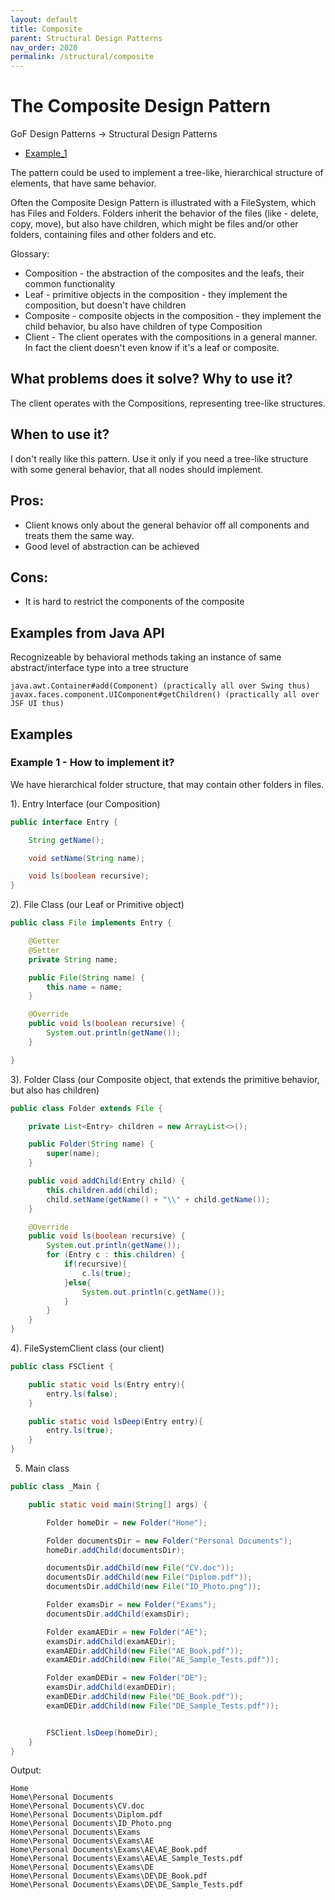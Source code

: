 ```yaml
---
layout: default
title: Composite
parent: Structural Design Patterns
nav_order: 2020
permalink: /structural/composite
---
```


# The Composite Design Pattern

GoF Design Patterns -> Structural Design Patterns

- [Example_1](https://github.com/Iretha/ebook-design-patterns/tree/master/src/com/smdev/structural/composite) 

The pattern could be used to implement a tree-like, hierarchical structure of elements, that have same behavior. 

Often the Composite Design Pattern is illustrated with a FileSystem, which has Files and Folders.
Folders inherit the behavior of the files (like - delete, copy, move), but also have children, which
might be files and/or other folders, containing files and other folders and etc.

Glossary:
- Composition - the abstraction of the composites and the leafs, their common functionality
- Leaf - primitive objects in the composition - they implement the composition, but doesn't have children
- Composite - composite objects in the composition - they implement the child behavior, bu also have children of type Composition
- Client - The client operates with the compositions in a general manner. In fact the client doesn't even know if it's a leaf or composite.

## What problems does it solve? Why to use it?

The client operates with the Compositions, representing tree-like structures.

## When to use it?

I don't really like this pattern. 
Use it only if you need a tree-like structure with some general behavior, that all nodes should implement.

## Pros:
- Client knows only about the general behavior off all components and treats them the same way.
- Good level of abstraction can be achieved

## Cons:
- It is hard to restrict the components of the composite

## Examples from Java API
Recognizeable by behavioral methods taking an instance of same abstract/interface type into a tree structure
```
java.awt.Container#add(Component) (practically all over Swing thus)
javax.faces.component.UIComponent#getChildren() (practically all over JSF UI thus)
```
## Examples

### Example 1 - How to implement it?

We have hierarchical folder structure, that may contain other folders in files.

1). Entry Interface (our Composition)
```java
public interface Entry {

    String getName();

    void setName(String name);

    void ls(boolean recursive);
}
```
2). File Class (our Leaf or Primitive object)
```java
public class File implements Entry {

    @Getter
    @Setter
    private String name;

    public File(String name) {
        this.name = name;
    }

    @Override
    public void ls(boolean recursive) {
        System.out.println(getName());
    }

}
```
3). Folder Class (our Composite object, that extends the primitive behavior, but also has children)
```java
public class Folder extends File {

    private List<Entry> children = new ArrayList<>();

    public Folder(String name) {
        super(name);
    }

    public void addChild(Entry child) {
        this.children.add(child);
        child.setName(getName() + "\\" + child.getName());
    }

    @Override
    public void ls(boolean recursive) {
        System.out.println(getName());
        for (Entry c : this.children) {
            if(recursive){
                c.ls(true);
            }else{
                System.out.println(c.getName());
            }
        }
    }
}
```
4). FileSystemClient class (our client)
```java
public class FSClient {

    public static void ls(Entry entry){
        entry.ls(false);
    }

    public static void lsDeep(Entry entry){
        entry.ls(true);
    }
}
```
5. Main class
```java
public class _Main {

    public static void main(String[] args) {

        Folder homeDir = new Folder("Home");

        Folder documentsDir = new Folder("Personal Documents");
        homeDir.addChild(documentsDir);

        documentsDir.addChild(new File("CV.doc"));
        documentsDir.addChild(new File("Diplom.pdf"));
        documentsDir.addChild(new File("ID_Photo.png"));

        Folder examsDir = new Folder("Exams");
        documentsDir.addChild(examsDir);

        Folder examAEDir = new Folder("AE");
        examsDir.addChild(examAEDir);
        examAEDir.addChild(new File("AE_Book.pdf"));
        examAEDir.addChild(new File("AE_Sample_Tests.pdf"));

        Folder examDEDir = new Folder("DE");
        examsDir.addChild(examDEDir);
        examDEDir.addChild(new File("DE_Book.pdf"));
        examDEDir.addChild(new File("DE_Sample_Tests.pdf"));


        FSClient.lsDeep(homeDir);
    }
}
```
Output:
```
Home
Home\Personal Documents
Home\Personal Documents\CV.doc
Home\Personal Documents\Diplom.pdf
Home\Personal Documents\ID_Photo.png
Home\Personal Documents\Exams
Home\Personal Documents\Exams\AE
Home\Personal Documents\Exams\AE\AE_Book.pdf
Home\Personal Documents\Exams\AE\AE_Sample_Tests.pdf
Home\Personal Documents\Exams\DE
Home\Personal Documents\Exams\DE\DE_Book.pdf
Home\Personal Documents\Exams\DE\DE_Sample_Tests.pdf
```